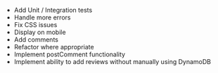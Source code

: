 - Add Unit / Integration tests
- Handle more errors
- Fix CSS issues
- Display on mobile
- Add comments
- Refactor where appropriate
- Implement postComment functionality
- Implement ability to add reviews without manually using DynamoDB
